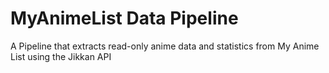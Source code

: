 # MyAnimeList Data Pipeline
A Pipeline that extracts read-only anime data and statistics from My Anime List using the Jikkan API
